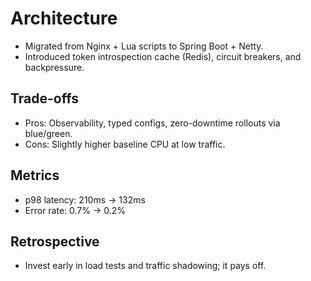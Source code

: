 # Architecture

- Migrated from Nginx + Lua scripts to Spring Boot + Netty.
- Introduced token introspection cache (Redis), circuit breakers, and backpressure.

## Trade-offs
- Pros: Observability, typed configs, zero-downtime rollouts via blue/green.
- Cons: Slightly higher baseline CPU at low traffic.

## Metrics
- p98 latency: 210ms → 132ms
- Error rate: 0.7% → 0.2%

## Retrospective
- Invest early in load tests and traffic shadowing; it pays off.
